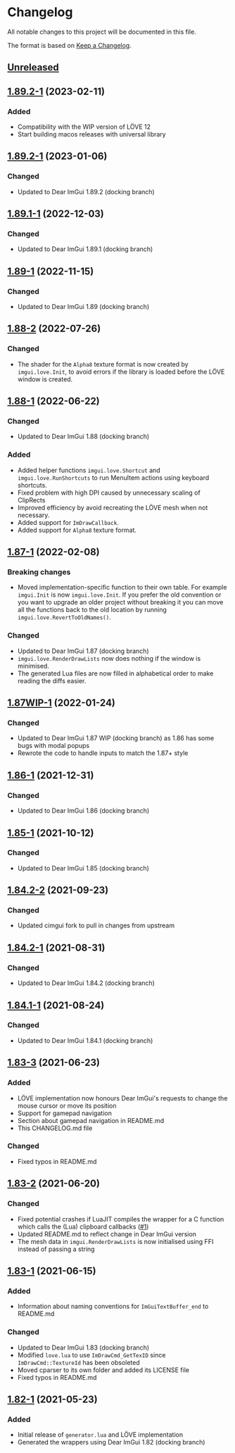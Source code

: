 # Changelog
All notable changes to this project will be documented in this file.

The format is based on [Keep a Changelog](https://keepachangelog.com/en/1.0.0/).

## [Unreleased]

## [1.89.2-1] (2023-02-11)
### Added
- Compatibility with the WIP version of LÖVE 12
- Start building macos releases with universal library

## [1.89.2-1] (2023-01-06)
### Changed
- Updated to Dear ImGui 1.89.2 (docking branch)

## [1.89.1-1] (2022-12-03)
### Changed
- Updated to Dear ImGui 1.89.1 (docking branch)

## [1.89-1] (2022-11-15)
### Changed
- Updated to Dear ImGui 1.89 (docking branch)

## [1.88-2] (2022-07-26)
### Changed
- The shader for the `Alpha8` texture format is now created by `imgui.love.Init`, to avoid errors if the library is loaded before the LÖVE window is created.

## [1.88-1] (2022-06-22)
### Changed
- Updated to Dear ImGui 1.88 (docking branch)

### Added
- Added helper functions `imgui.love.Shortcut` and `imgui.love.RunShortcuts` to run MenuItem actions using keyboard shortcuts.
- Fixed problem with high DPI caused by unnecessary scaling of ClipRects
- Improved efficiency by avoid recreating the LÖVE mesh when not necessary.
- Added support for `ImDrawCallback`.
- Added support for `Alpha8` texture format.

## [1.87-1] (2022-02-08)
### Breaking changes
- Moved implementation-specific function to their own table. For example `imgui.Init` is now `imgui.love.Init`. If you prefer the old convention or you want to upgrade an older project without breaking it you can move all the functions back to the old location by running `imgui.love.RevertToOldNames()`.

### Changed
- Updated to Dear ImGui 1.87 (docking branch)
- `imgui.love.RenderDrawLists` now does nothing if the window is minimised.
- The generated Lua files are now filled in alphabetical order to make reading the diffs easier.

## [1.87WIP-1] (2022-01-24)
### Changed
- Updated to Dear ImGui 1.87 WIP (docking branch) as 1.86 has some bugs with modal popups
- Rewrote the code to handle inputs to match the 1.87+ style

## [1.86-1] (2021-12-31)
### Changed
- Updated to Dear ImGui 1.86 (docking branch)

## [1.85-1] (2021-10-12)
### Changed
- Updated to Dear ImGui 1.85 (docking branch)

## [1.84.2-2] (2021-09-23)
### Changed
- Updated cimgui fork to pull in changes from upstream

## [1.84.2-1] (2021-08-31)
### Changed
- Updated to Dear ImGui 1.84.2 (docking branch)

## [1.84.1-1] (2021-08-24)
### Changed
- Updated to Dear ImGui 1.84.1 (docking branch)

## [1.83-3] (2021-06-23)
### Added
- LÖVE implementation now honours Dear ImGui's requests to change the mouse cursor or move its position
- Support for gamepad navigation
- Section about gamepad navigation in README.md
- This CHANGELOG.md file

### Changed
- Fixed typos in README.md

## [1.83-2] (2021-06-20)
### Changed
- Fixed potential crashes if LuaJIT compiles the wrapper for a C function which calls the (Lua) clipboard callbacks ([#1](https://github.com/apicici/cimgui-love/issues/1))
- Updated README.md to reflect change in Dear ImGui version
- The mesh data in `imgui.RenderDrawLists` is now initialised using FFI instead of passing a string

## [1.83-1] (2021-06-15)
### Added
- Information about naming conventions for `ImGuiTextBuffer_end` to README.md
### Changed
- Updated to Dear ImGui 1.83 (docking branch)
- Modified `love.lua` to use `ImDrawCmd_GetTexID` since `ImDrawCmd::TextureId` has been obsoleted
- Moved cparser to its own folder and added its LICENSE file
- Fixed typos in README.md

## [1.82-1] (2021-05-23)
### Added
- Initial release of `generator.lua` and LÖVE implementation
- Generated the wrappers using Dear ImGui 1.82 (docking branch)

[Unreleased]: https://github.com/apicici/cimgui-love/compare/1.89.2-2...HEAD
[1.89.2-2]: https://github.com/apicici/cimgui-love/compare/1.89.2-1...1.89.2-2
[1.89.2-1]: https://github.com/apicici/cimgui-love/compare/1.89.1-1...1.89.2-1
[1.89.1-1]: https://github.com/apicici/cimgui-love/compare/1.89-1...1.89.1-1
[1.89-1]: https://github.com/apicici/cimgui-love/compare/1.88-2...1.89-1
[1.88-2]: https://github.com/apicici/cimgui-love/compare/1.88-1...1.88-2
[1.88-1]: https://github.com/apicici/cimgui-love/compare/1.87-1...1.88-1
[1.87-1]: https://github.com/apicici/cimgui-love/compare/1.87WIP-1...1.87-1
[1.87WIP-1]: https://github.com/apicici/cimgui-love/compare/1.86-1...1.87WIP-1
[1.86-1]: https://github.com/apicici/cimgui-love/compare/1.85-1...1.86-1
[1.85-1]: https://github.com/apicici/cimgui-love/compare/1.84.2-2...1.85-1
[1.84.2-2]: https://github.com/apicici/cimgui-love/compare/1.84.2-1...1.84.2-2
[1.84.2-1]: https://github.com/apicici/cimgui-love/compare/1.84.1-1...1.84.2-1
[1.84.1-1]: https://github.com/apicici/cimgui-love/compare/1.83-3...1.84.1-1
[1.83-3]: https://github.com/apicici/cimgui-love/compare/1.83-2...1.83-3
[1.83-2]: https://github.com/apicici/cimgui-love/compare/1.83-1...1.83-2
[1.83-1]: https://github.com/apicici/cimgui-love/compare/1.82-1...1.83-1
[1.82-1]: https://github.com/apicici/cimgui-love/releases/tag/1.82-1

